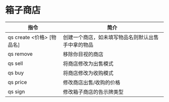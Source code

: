 # 箱子商店
| 指令                                                                              | 简介                                               |
| --------------------------------------------------------------------------------- | -------------------------------------------------- |
| <MinecraftCommand class="borderless">qs create <价格> [物品名]</MinecraftCommand> | 创建一个商店，如未填写物品名则默认出售手中拿的物品 |
| <MinecraftCommand class="borderless">qs remove</MinecraftCommand>                 | 移除你目视的商店                                   |
| <MinecraftCommand class="borderless">qs sell</MinecraftCommand>                   | 将商店修改为出售模式                               |
| <MinecraftCommand class="borderless">qs buy</MinecraftCommand>                    | 将商店修改为收购模式                               |
| <MinecraftCommand class="borderless">qs price</MinecraftCommand>                  | 修改商店出售/收购的价格                            |
| <MinecraftCommand class="borderless">qs sign</MinecraftCommand>                   | 修改箱子商店的告示牌类型                           |
